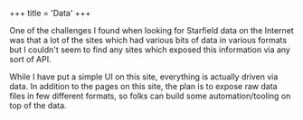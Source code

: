 +++
title = 'Data'
+++

One of the challenges I found when looking for Starfield data on the Internet was that a lot
of the sites which had various bits of data in various formats but I couldn't seem to find 
any sites which exposed this information via any sort of API.

While I have put a simple UI on this site, everything is actually driven via data. In addition
to the pages on this site, the plan is to expose raw data files in few different formats, so
folks can build some automation/tooling on top of the data.